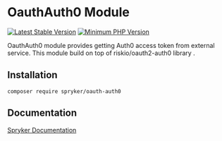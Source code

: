 # OauthAuth0 Module
[![Latest Stable Version](https://poser.pugx.org/spryker/oauth-auth0/v/stable.svg)](https://packagist.org/packages/spryker/oauth-auth0)
[![Minimum PHP Version](https://img.shields.io/badge/php-%3E%3D%208.2-8892BF.svg)](https://php.net/)

OauthAuth0 module provides getting Auth0 access token from external service. This module build on top of riskio/oauth2-auth0 library .

## Installation

```
composer require spryker/oauth-auth0
```

## Documentation

[Spryker Documentation](https://docs.spryker.com)
